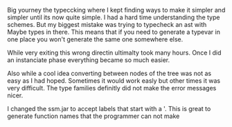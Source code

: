 

Big yourney the typeccking where I kept finding ways to make it simpler and simpler until its now quite simple.
I had a hard time understanding the type schemes. But my biggest mistake was trying to typecheck an ast with Maybe types in there.
This means that if you need to generate a typevar in one place you won't generate the same one somewhere else. 

While very exiting this wrong directin ultimalty took many hours. Once I did an instanciate phase everything became so much easier. 


Also while a cool idea converting between nodes of the tree was not as easy as I had hoped. Sometimes it would work easly but other times it was very difficult.
The type families definitly did not make the error messages nicer.

I changed the ssm.jar to accept labels that start with a '.
This is great to generate function names that the programmer can not make